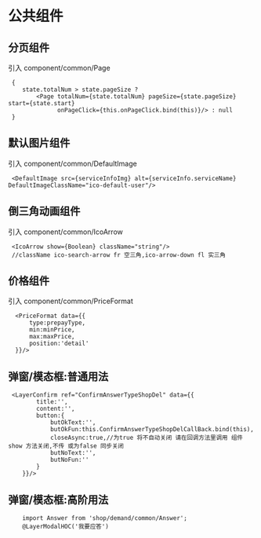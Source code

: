 # 公共组件

## 分页组件
引入 component/common/Page
```
 {
    state.totalNum > state.pageSize ?
        <Page totalNum={state.totalNum} pageSize={state.pageSize} start={state.start}
              onPageClick={this.onPageClick.bind(this)}/> : null
 }
```

## 默认图片组件
引入 component/common/DefaultImage
```$xslt
 <DefaultImage src={serviceInfoImg} alt={serviceInfo.serviceName} DefaultImageClassName="ico-default-user"/>
```


## 倒三角动画组件
引入 component/common/IcoArrow
```$xslt
 <IcoArrow show={Boolean} className="string"/>
 //className ico-search-arrow fr 空三角,ico-arrow-down fl 实三角
```

## 价格组件
引入 component/common/PriceFormat
```$xslt
  <PriceFormat data={{
      type:prepayType,
      min:minPrice,
      max:maxPrice,
      position:'detail'
  }}/>
```

## 弹窗/模态框:普通用法
```$xslt
 <LayerConfirm ref="ConfirmAnswerTypeShopDel" data={{
        title:'',
        content:'',
        button:{
            butOkText:'',
            butOkFun:this.ConfirmAnswerTypeShopDelCallBack.bind(this),
            closeAsync:true,//为true 将不自动关闭 请在回调方法里调用 组件show 方法关闭,不传 或为false 同步关闭
            butNoText:'',
            butNoFun:''
        }
    }}/>
```

## 弹窗/模态框:高阶用法
```$xslt
    import Answer from 'shop/demand/common/Answer';
    @LayerModalHOC('我要应答')
  
```
